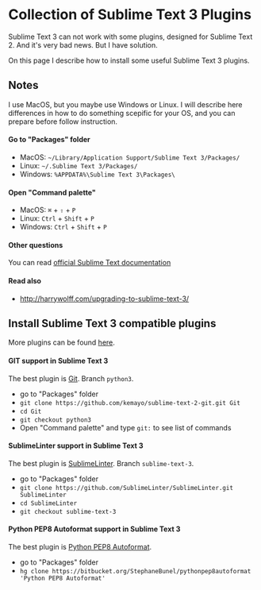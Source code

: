 Collection of Sublime Text 3 Plugins
===================

Sublime Text 3 can not work with some plugins, designed for Sublime Text 2. And it's very bad news. But I have solution.

On this page I describe how to install some useful Sublime Text 3 plugins.


Notes
-------

I use MacOS, but you maybe use Windows or Linux. I will describe here differences in how to do something
scepific for your OS, and you can prepare before follow instruction.


#### Go to "Packages" folder

 - MacOS: `~/Library/Application Support/Sublime Text 3/Packages/`
 - Linux: `~/.Sublime Text 3/Packages/`
 - Windows: `%APPDATA%\Sublime Text 3\Packages\`


#### Open "Command palette"

 - MacOS: `⌘` + `⇧` + `P`
 - Linux: `Ctrl` + `Shift` + `P`
 - Windows: `Ctrl` + `Shift` + `P`


#### Other questions

You can read [official Sublime Text documentation](http://docs.sublimetext.info/en/latest/)


#### Read also

 - http://harrywolff.com/upgrading-to-sublime-text-3/



Install Sublime Text 3 compatible plugins
--------

More plugins can be found [here](https://github.com/wbond/sublime_package_control/wiki/Sublime-Text-3-Compatible-Packages).


#### GIT support in Sublime Text 3

The best plugin is [Git](https://github.com/kemayo/sublime-text-2-git/tree/python3).
Branch `python3`.

 - go to "Packages" folder
 - `git clone https://github.com/kemayo/sublime-text-2-git.git Git`
 - `cd Git`
 - `git checkout python3`
 - Open "Command palette" and type `git:` to see list of commands


#### SublimeLinter support in Sublime Text 3

The best plugin is [SublimeLinter](https://github.com/SublimeLinter/SublimeLinter/tree/sublime-text-3).
Branch `sublime-text-3`.

 - go to "Packages" folder
 - `git clone https://github.com/SublimeLinter/SublimeLinter.git SublimeLinter`
 - `cd SublimeLinter`
 - `git checkout sublime-text-3`
 

#### Python PEP8 Autoformat support in Sublime Text 3

The best plugin is [Python PEP8 Autoformat](https://bitbucket.org/StephaneBunel/pythonpep8autoformat).

 - go to "Packages" folder
 - `hg clone https://bitbucket.org/StephaneBunel/pythonpep8autoformat 'Python PEP8 Autoformat'`

